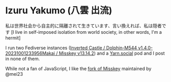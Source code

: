 # Izuru Yakumo (八雲 出流)

私は世界社会から自主的に隔離されて生きています、言い換えれば、私は隠者です
[I live in self-imposed isolation from world society, in other words, I'm a hermit]

I run two Fediverse instances ([Inverted Castle / Dolphin-M544 v1.4.0-20231001233956](https://sakasajou.chaotic.ninja)[Makai / Misskey v13.14.2](https://makai.chaotic.ninja)) and a [Yarn.social](https://yarn.social) pod and I post in none of them.

While not a fan of JavaScript, I like the [fork of Misskey](https://github.com/mei23/misskey) maintained by @mei23
